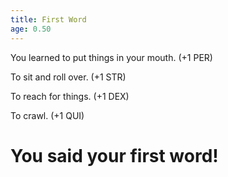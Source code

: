 ```yaml
---
title: First Word
age: 0.50
---
```


You learned to put things in your mouth. (+1 PER)

To sit and roll over. (+1 STR)

To reach for things. (+1 DEX)

To crawl. (+1 QUI)

# You said your first word!
<Choice title="MaMa"></Choice>
<Choice title="DaDa"></Choice>
<Choice title="MaGi"></Choice>
